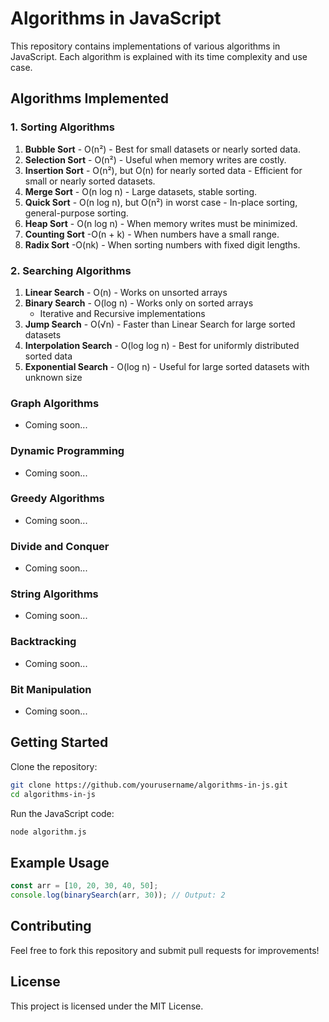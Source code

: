 # Algorithms in JavaScript

This repository contains implementations of various algorithms in JavaScript. Each algorithm is explained with its time complexity and use case.

## Algorithms Implemented

### 1. Sorting Algorithms
1. **Bubble Sort** - O(n²) - Best for small datasets or nearly sorted data.
2. **Selection Sort** - O(n²) - Useful when memory writes are costly.
3. **Insertion Sort** - O(n²), but O(n) for nearly sorted data - Efficient for small or nearly sorted datasets.
4. **Merge Sort** - O(n log n) -  Large datasets, stable sorting.
5. **Quick Sort** - O(n log n), but O(n²) in worst case - In-place sorting, general-purpose sorting.
6. **Heap Sort** - O(n log n) - When memory writes must be minimized.
7. **Counting Sort** -O(n + k) - When numbers have a small range.
8. **Radix Sort** -O(nk) - When sorting numbers with fixed digit lengths.

### 2. Searching Algorithms
1. **Linear Search** - O(n) - Works on unsorted arrays
2. **Binary Search** - O(log n) - Works only on sorted arrays
   - Iterative and Recursive implementations
3. **Jump Search** - O(√n) - Faster than Linear Search for large sorted datasets
4. **Interpolation Search** - O(log log n) - Best for uniformly distributed sorted data
5. **Exponential Search** - O(log n) - Useful for large sorted datasets with unknown size

### Graph Algorithms
- Coming soon...

### Dynamic Programming
- Coming soon...

### Greedy Algorithms
- Coming soon...

### Divide and Conquer
- Coming soon...

### String Algorithms
- Coming soon...

### Backtracking
- Coming soon...

### Bit Manipulation
- Coming soon...

## Getting Started

Clone the repository:
```sh
git clone https://github.com/yourusername/algorithms-in-js.git
cd algorithms-in-js
```

Run the JavaScript code:
```sh
node algorithm.js
```

## Example Usage
```javascript
const arr = [10, 20, 30, 40, 50];
console.log(binarySearch(arr, 30)); // Output: 2
```

## Contributing
Feel free to fork this repository and submit pull requests for improvements!

## License
This project is licensed under the MIT License.

